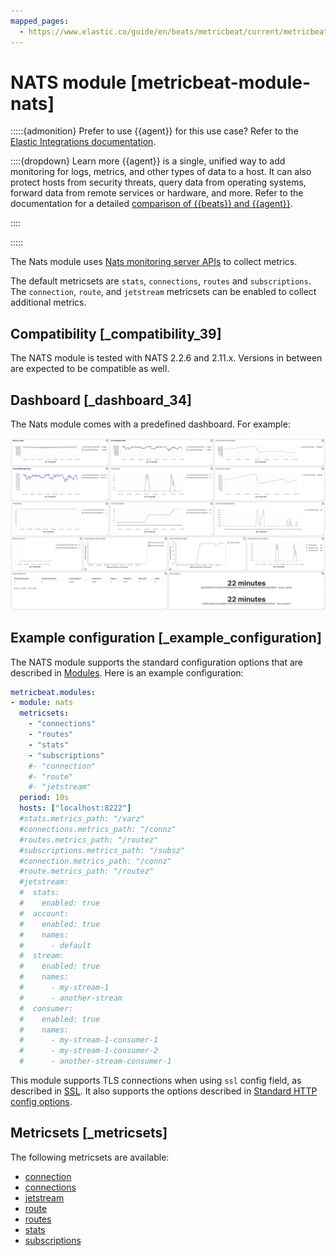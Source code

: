 ```yaml
---
mapped_pages:
  - https://www.elastic.co/guide/en/beats/metricbeat/current/metricbeat-module-nats.html
---
```


# NATS module [metricbeat-module-nats]

:::::{admonition} Prefer to use {{agent}} for this use case?
Refer to the [Elastic Integrations documentation](integration-docs://reference/nats/index.md).

::::{dropdown} Learn more
{{agent}} is a single, unified way to add monitoring for logs, metrics, and other types of data to a host. It can also protect hosts from security threats, query data from operating systems, forward data from remote services or hardware, and more. Refer to the documentation for a detailed [comparison of {{beats}} and {{agent}}](docs-content://reference/fleet/index.md).

::::


:::::


The Nats module uses [Nats monitoring server APIs](https://docs.nats.io/running-a-nats-service/nats_admin/monitoring) to collect metrics.

The default metricsets are `stats`, `connections`, `routes` and `subscriptions`. The `connection`, `route`, and `jetstream` metricsets can be enabled to collect additional metrics.

## Compatibility [_compatibility_39]

The NATS module is tested with NATS 2.2.6 and 2.11.x. Versions in between are expected to be compatible as well.


## Dashboard [_dashboard_34]

The Nats module comes with a predefined dashboard. For example:

![metricbeat nats dashboard](images/metricbeat_nats_dashboard.png)


## Example configuration [_example_configuration]

The NATS module supports the standard configuration options that are described in [Modules](/reference/metricbeat/configuration-metricbeat.md). Here is an example configuration:

```yaml
metricbeat.modules:
- module: nats
  metricsets:
    - "connections"
    - "routes"
    - "stats"
    - "subscriptions"
    #- "connection"
    #- "route"
    #- "jetstream"
  period: 10s
  hosts: ["localhost:8222"]
  #stats.metrics_path: "/varz"
  #connections.metrics_path: "/connz"
  #routes.metrics_path: "/routez"
  #subscriptions.metrics_path: "/subsz"
  #connection.metrics_path: "/connz"
  #route.metrics_path: "/routez"
  #jetstream:
  #  stats:
  #    enabled: true
  #  account:
  #    enabled: true
  #    names:
  #      - default
  #  stream:
  #    enabled: true
  #    names:
  #      - my-stream-1
  #      - another-stream
  #  consumer:
  #    enabled: true
  #    names:
  #      - my-stream-1-consumer-1
  #      - my-stream-1-consumer-2
  #      - another-stream-consumer-1
```

This module supports TLS connections when using `ssl` config field, as described in [SSL](/reference/metricbeat/configuration-ssl.md). It also supports the options described in [Standard HTTP config options](/reference/metricbeat/configuration-metricbeat.md#module-http-config-options).


## Metricsets [_metricsets]

The following metricsets are available:

* [connection](/reference/metricbeat/metricbeat-metricset-nats-connection.md)
* [connections](/reference/metricbeat/metricbeat-metricset-nats-connections.md)
* [jetstream](/reference/metricbeat/metricbeat-metricset-nats-jetstream.md)
* [route](/reference/metricbeat/metricbeat-metricset-nats-route.md)
* [routes](/reference/metricbeat/metricbeat-metricset-nats-routes.md)
* [stats](/reference/metricbeat/metricbeat-metricset-nats-stats.md)
* [subscriptions](/reference/metricbeat/metricbeat-metricset-nats-subscriptions.md)
